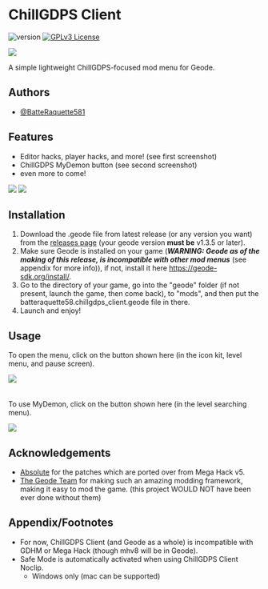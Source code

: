 # ChillGDPS Client

![version](https://img.shields.io/badge/version-1.0.0.beta.1-blue) 
[![GPLv3 License](https://img.shields.io/badge/License-GPL%20v3-yellow.svg)](https://opensource.org/licenses/)

![](https://i.imgur.com/1styzUr.png)

A simple lightweight ChillGDPS-focused mod menu for Geode.


## Authors

- [@BatteRaquette581](https://www.github.com/BatteRaquette581)


## Features

- Editor hacks, player hacks, and more! (see first screenshot)
- ChillGDPS MyDemon button (see second screenshot)
- even more to come!

![](https://i.imgur.com/I2VOVQt.png)
![](https://i.imgur.com/TOxAt0q.png)

## Installation

1. Download the .geode file from latest release (or any version you want) from the [releases page](https://github.com/BatteRaquette581/ChillGDPS-Client/releases) (your geode version **must be** v1.3.5 or later).
2. Make sure Geode is installed on your game (***WARNING: Geode as of the making of this release, is incompatible with other mod menus*** (see appendix for more info)), if not, install it here https://geode-sdk.org/install/.
3. Go to the directory of your game, go into the "geode" folder (if not present, launch the game, then come back), to "mods", and then put the batteraquette58.chillgdps_client.geode file in there.
4. Launch and enjoy!

## Usage

To open the menu, click on the button shown here (in the icon kit, level menu, and pause screen).

![](https://i.imgur.com/1xcL1e4.png)
<br><br><br>
To use MyDemon, click on the button shown here (in the level searching menu).

![](https://i.imgur.com/Ufd6ntj.png)

## Acknowledgements

 - [Absolute](https://github.com/absolute) for the patches which are ported over from Mega Hack v5.
 - [The Geode Team](https://github.com/geode-sdk) for making such an amazing modding framework, making it easy to mod the game. (this project WOULD NOT have been ever done without them)

## Appendix/Footnotes

- For now, ChillGDPS Client (and Geode as a whole) is incompatible with GDHM or Mega Hack (though mhv8 will be in Geode).
- Safe Mode is automatically activated when using ChillGDPS Client Noclip.
  - Windows only (mac can be supported)
